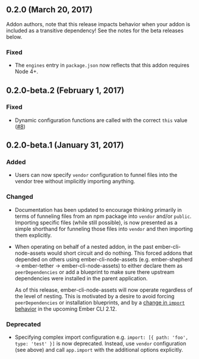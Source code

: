 ## 0.2.0 (March 20, 2017)

Addon authors, note that this release impacts behavior when your addon is included as a transitive dependency! See the notes for the beta releases below.

### Fixed
- The `engines` entry in `package.json` now reflects that this addon requires Node 4+.

## 0.2.0-beta.2 (February 1, 2017)
### Fixed
- Dynamic configuration functions are called with the correct `this` value ([#8](https://github.com/dfreeman/ember-cli-node-assets/issues/8))

## 0.2.0-beta.1 (January 31, 2017)
### Added
- Users can now specify `vendor` configuration to funnel files into the vendor tree without implicitly importing anything.

### Changed
- Documentation has been updated to encourage thinking primarily in terms of funneling files from an npm package into `vendor` and/or `public`. Importing specific files (while still possible), is now presented as a simple shorthand for funneling those files into `vendor` and then importing them explicitly.
- When operating on behalf of a nested addon, in the past ember-cli-node-assets would short circuit and do nothing. This forced addons that depended on others using ember-cli-node-assets (e.g. ember-shepherd -> ember-tether -> ember-cli-node-assets) to either declare them as `peerDependencies` or add a blueprint to make sure there upstream dependencies were installed in the parent application.

  As of this release, ember-cli-node-assets will now operate regardless of the level of nesting. This is motivated by a desire to avoid forcing `peerDependencies` or installation blueprints, and by a [change in `import` behavior](https://github.com/ember-cli/ember-cli/pull/6603) in the upcoming Ember CLI 2.12.

### Deprecated
- Specifying complex import configuration e.g. `import: [{ path: 'foo', type: 'test' }]` is now deprecated. Instead, use `vendor` configuration (see above) and call `app.import` with the additional options explicitly.
